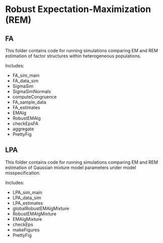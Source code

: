 # Robust Expectation-Maximization (REM)

## FA
This folder contains code for running simulations
comparing EM and REM estimation of factor structures
within heterogeneous populations.

Includes:
- FA_sim_main
- FA_data_sim
- SigmaSim
- SigmaSimNormals
- computeCongruence
- FA_sample_data
- FA_estimates
- EMAlg
- RobustEMAlg
- checkEpsFA
- aggregate
- PrettyFig


## LPA
This folder contains code for running simulations
comparing EM and REM estimation of Gaussian mixture model parameters
under model misspecification.

Includes:
- LPA_sim_main
- LPA_data_sim
- LPA_estimates
- globalRobustEMAlgMixture
- RobustEMAlgMixture
- EMAlgMixture
- checkEps
- makeFigures
- PrettyFig





